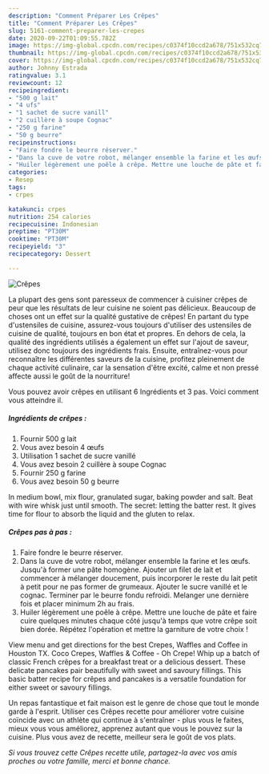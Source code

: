 ```yaml
---
description: "Comment Préparer Les Crêpes"
title: "Comment Préparer Les Crêpes"
slug: 5161-comment-preparer-les-crepes
date: 2020-09-22T01:09:55.782Z
image: https://img-global.cpcdn.com/recipes/c0374f10ccd2a678/751x532cq70/crepes-photo-principale-de-la-recette.jpg
thumbnail: https://img-global.cpcdn.com/recipes/c0374f10ccd2a678/751x532cq70/crepes-photo-principale-de-la-recette.jpg
cover: https://img-global.cpcdn.com/recipes/c0374f10ccd2a678/751x532cq70/crepes-photo-principale-de-la-recette.jpg
author: Johnny Estrada
ratingvalue: 3.1
reviewcount: 12
recipeingredient:
- "500 g lait"
- "4 ufs"
- "1 sachet de sucre vanill"
- "2 cuillère à soupe Cognac"
- "250 g farine"
- "50 g beurre"
recipeinstructions:
- "Faire fondre le beurre réserver."
- "Dans la cuve de votre robot, mélanger ensemble la farine et les œufs. Jusqu&#39;à former une pâte homogène. Ajouter un filet de lait et commencer à mélanger doucement, puis incorporer le reste du lait petit à petit pour ne pas former de grumeaux. Ajouter le sucre vanillé et le cognac. Terminer par le beurre fondu refroidi. Melanger une dernière fois et placer minimum 2h au frais."
- "Huiler légèrement une poêle à crêpe. Mettre une louche de pâte et faire cuire quelques minutes chaque côté jusqu&#39;à temps que votre crêpe soit bien dorée. Répétez l&#39;opération et mettre la garniture de votre choix !"
categories:
- Resep
tags:
- crpes

katakunci: crpes 
nutrition: 254 calories
recipecuisine: Indonesian
preptime: "PT30M"
cooktime: "PT30M"
recipeyield: "3"
recipecategory: Dessert

---
```



![Crêpes](https://img-global.cpcdn.com/recipes/c0374f10ccd2a678/751x532cq70/crepes-photo-principale-de-la-recette.jpg)

La plupart des gens sont paresseux de commencer à cuisiner crêpes de peur que les résultats de leur cuisine ne soient pas délicieux. Beaucoup de choses ont un effet sur la qualité gustative de crêpes! En partant du type d'ustensiles de cuisine, assurez-vous toujours d'utiliser des ustensiles de cuisine de qualité, toujours en bon état et propres. En dehors de cela, la qualité des ingrédients utilisés a également un effet sur l'ajout de saveur, utilisez donc toujours des ingrédients frais. Ensuite, entraînez-vous pour reconnaître les différentes saveurs de la cuisine, profitez pleinement de chaque activité culinaire, car la sensation d'être excité, calme et non pressé affecte aussi le goût de la nourriture!

<!--inarticleads1-->

Vous pouvez avoir crêpes en utilisant 6 Ingrédients et 3 pas. Voici comment vous atteindre il.

##### Ingrédients de crêpes :

1. Fournir 500 g lait
1. Vous avez besoin 4 œufs
1. Utilisation 1 sachet de sucre vanillé
1. Vous avez besoin 2 cuillère à soupe Cognac
1. Fournir 250 g farine
1. Vous avez besoin 50 g beurre


In medium bowl, mix flour, granulated sugar, baking powder and salt. Beat with wire whisk just until smooth. The secret: letting the batter rest. It gives time for flour to absorb the liquid and the gluten to relax. 

<!--inarticleads2-->

##### Crêpes pas à pas :

1. Faire fondre le beurre réserver.
1. Dans la cuve de votre robot, mélanger ensemble la farine et les œufs. Jusqu&#39;à former une pâte homogène. Ajouter un filet de lait et commencer à mélanger doucement, puis incorporer le reste du lait petit à petit pour ne pas former de grumeaux. Ajouter le sucre vanillé et le cognac. Terminer par le beurre fondu refroidi. Melanger une dernière fois et placer minimum 2h au frais.
1. Huiler légèrement une poêle à crêpe. Mettre une louche de pâte et faire cuire quelques minutes chaque côté jusqu&#39;à temps que votre crêpe soit bien dorée. Répétez l&#39;opération et mettre la garniture de votre choix !


View menu and get directions for the best Crepes, Waffles and Coffee in Houston TX. Coco Crepes, Waffles &amp; Coffee - Oh Crepe! Whip up a batch of classic French crêpes for a breakfast treat or a delicious dessert. These delicate pancakes pair beautifully with sweet and savoury fillings. This basic batter recipe for crêpes and pancakes is a versatile foundation for either sweet or savoury fillings. 

<!--inarticleads1-->

<p>
Un repas fantastique et fait maison est le genre de chose que tout le monde garde à l'esprit. Utiliser ces Crêpes recette pour améliorer votre cuisine coïncide avec un athlète qui continue à s'entraîner - plus vous le faites, mieux vous vous améliorez, apprenez autant que vous le pouvez sur la cuisine. Plus vous avez de recette, meilleur sera le goût de vos plats.
</p>

<p>
<i>Si vous trouvez cette Crêpes recette utile, partagez-la avec vos amis proches ou votre famille, merci et bonne chance.</i>
</p>
